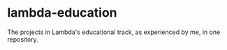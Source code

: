 # lambda-education
The projects in Lambda's educational track, as experienced by me, in one repository.
